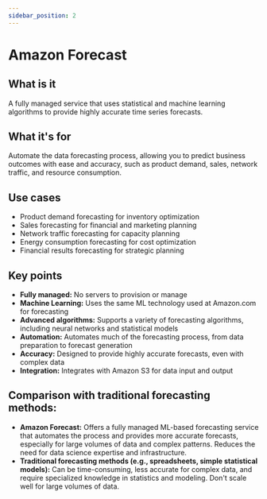 ```yaml
---
sidebar_position: 2
---
```


# Amazon Forecast

## What is it
A fully managed service that uses statistical and machine learning algorithms to provide highly accurate time series forecasts.

## What it's for
Automate the data forecasting process, allowing you to predict business outcomes with ease and accuracy, such as product demand, sales, network traffic, and resource consumption.

## Use cases
- Product demand forecasting for inventory optimization
- Sales forecasting for financial and marketing planning
- Network traffic forecasting for capacity planning
- Energy consumption forecasting for cost optimization
- Financial results forecasting for strategic planning

## Key points
- **Fully managed:** No servers to provision or manage
- **Machine Learning:** Uses the same ML technology used at Amazon.com for forecasting
- **Advanced algorithms:** Supports a variety of forecasting algorithms, including neural networks and statistical models
- **Automation:** Automates much of the forecasting process, from data preparation to forecast generation
- **Accuracy:** Designed to provide highly accurate forecasts, even with complex data
- **Integration:** Integrates with Amazon S3 for data input and output

## Comparison with traditional forecasting methods:
- **Amazon Forecast:** Offers a fully managed ML-based forecasting service that automates the process and provides more accurate forecasts, especially for large volumes of data and complex patterns. Reduces the need for data science expertise and infrastructure.
- **Traditional forecasting methods (e.g., spreadsheets, simple statistical models):** Can be time-consuming, less accurate for complex data, and require specialized knowledge in statistics and modeling. Don't scale well for large volumes of data.
